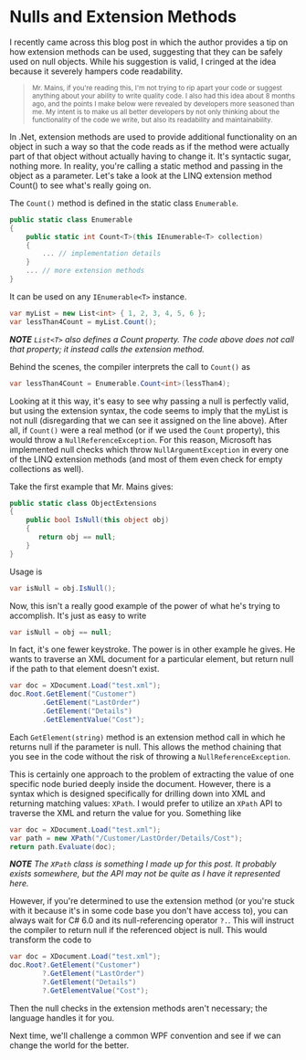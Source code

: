 # Nulls and Extension Methods

I recently came across this blog post in which the author provides a tip on how extension methods can be used, suggesting that they can be safely used on null objects. While his suggestion is valid, I cringed at the idea because it severely hampers code readability.

><small>Mr. Mains, if you're reading this, I'm not trying to rip apart your code or suggest anything about your ability to write quality code. I also had this idea about 8 months ago, and the points I make below were revealed by developers more seasoned than me. My intent is to make us all better developers by not only thinking about the functionality of the code we write, but also its readability and maintainability.</small>

In .Net, extension methods are used to provide additional functionality on an object in such a way so that the code reads as if the method were actually part of that object without actually having to change it. It's syntactic sugar, nothing more. In reality, you're calling a static method and passing in the object as a parameter. Let's take a look at the LINQ extension method Count() to see what's really going on.

The `Count()` method is defined in the static class `Enumerable`.

```c#
public static class Enumerable
{
    public static int Count<T>(this IEnumerable<T> collection)
    {
        ... // implementation details
    }
    ... // more extension methods
}
```

It can be used on any `IEnumerable<T>` instance.

```c#
var myList = new List<int> { 1, 2, 3, 4, 5, 6 };
var lessThan4Count = myList.Count();
```

***NOTE** `List<T>` also defines a Count property. The code above does not call that property; it instead calls the extension method.*

Behind the scenes, the compiler interprets the call to `Count()` as

```c#
var lessThan4Count = Enumerable.Count<int>(lessThan4);
```

Looking at it this way, it's easy to see why passing a null is perfectly valid, but using the extension syntax, the code seems to imply that the myList is not null (disregarding that we can see it assigned on the line above). After all, if `Count()` were a real method (or if we used the `Count` property), this would throw a `NullReferenceException`. For this reason, Microsoft has implemented null checks which throw `NullArgumentException` in every one of the LINQ extension methods (and most of them even check for empty collections as well).

Take the first example that Mr. Mains gives:

```c#
public static class ObjectExtensions
{
    public bool IsNull(this object obj)
    {
       return obj == null;
    }
}
```

Usage is

```c#
var isNull = obj.IsNull();
```

Now, this isn't a really good example of the power of what he's trying to accomplish. It's just as easy to write

```c#
var isNull = obj == null;
```

In fact, it's one fewer keystroke. The power is in other example he gives. He wants to traverse an XML document for a particular element, but return null if the path to that element doesn't exist.

```c#
var doc = XDocument.Load("test.xml");
doc.Root.GetElement("Customer")
        .GetElement("LastOrder")
        .GetElement("Details")
        .GetElementValue("Cost");
```

Each `GetElement(string)` method is an extension method call in which he returns null if the parameter is null. This allows the method chaining that you see in the code without the risk of throwing a `NullReferenceException`.

This is certainly one approach to the problem of extracting the value of one specific node buried deeply inside the document. However, there is a syntax which is designed specifically for drilling down into XML and returning matching values: `XPath`. I would prefer to utilize an `XPath` API to traverse the XML and return the value for you. Something like

```c#
var doc = XDocument.Load("test.xml");
var path = new XPath("/Customer/LastOrder/Details/Cost");
return path.Evaluate(doc);
```

***NOTE** The `XPath` class is something I made up for this post. It probably exists somewhere, but the API may not be quite as I have it represented here.*

However, if you're determined to use the extension method (or you're stuck with it because it's in some code base you don't have access to), you can always wait for C# 6.0 and its null-referencing operator `?.`. This will instruct the compiler to return null if the referenced object is null. This would transform the code to

```C#
var doc = XDocument.Load("test.xml");
doc.Root?.GetElement("Customer")
        ?.GetElement("LastOrder")
        ?.GetElement("Details")
        ?.GetElementValue("Cost");
```

Then the null checks in the extension methods aren't necessary; the language handles it for you.

Next time, we'll challenge a common WPF convention and see if we can change the world for the better.